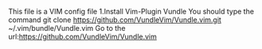 This file is a VIM config file
1.Install Vim-Plugin Vundle
  You should type the command git clone https://github.com/VundleVim/Vundle.vim.git ~/.vim/bundle/Vundle.vim
  Go to the url:https://github.com/VundleVim/Vundle.vim
  
